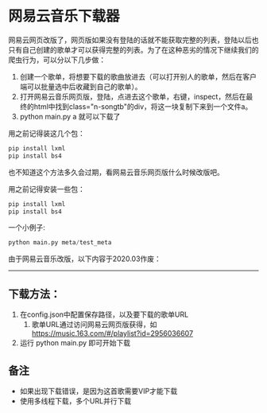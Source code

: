 # 网易云音乐下载器

网易云网页改版了，网页版如果没有登陆的话就不能获取完整的列表，登陆以后也只有自己创建的歌单才可以获得完整的列表。为了在这种恶劣的情况下继续我们的爬虫行为，可以分以下几步做：

1. 创建一个歌单，将想要下载的歌曲放进去（可以打开别人的歌单，然后在客户端可以批量选中后收藏到自己的歌单）。
2. 打开网易云音乐网页版，登陆，点进去这个歌单，右键，inspect，然后在最终的html中找到class="n-songtb"的div，将这一块复制下来到一个文件a。
3. python main.py a 就可以下载了

用之前记得装这几个包：

```python
pip install lxml
pip install bs4
```

也不知道这个方法多久会过期，看网易云音乐网页版什么时候改版吧。

用之前记得安装一些包：

```python
pip install lxml 
pip install bs4
```

一个小例子:

```python
python main.py meta/test_meta
```

由于网易云音乐改版，以下内容于2020.03作废：

---

 ## 下载方法：

1. 在config.json中配置保存路径，以及要下载的歌单URL
   1. 歌单URL通过访问网易云网页版获得，如 https://music.163.com/#/playlist?id=2956036607
2. 运行 python main.py 即可开始下载



## 备注

- 如果出现下载错误，是因为这首歌需要VIP才能下载
- 使用多线程下载，多个URL并行下载

